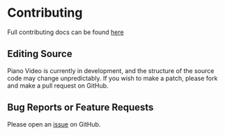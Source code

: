 # Contributing

Full contributing docs can be found [here][docs]

## Editing Source

Piano Video is currently in development, and the structure of the source code
may change unpredictably. If you wish to make a patch, please fork and make
a pull request on GitHub.

## Bug Reports or Feature Requests

Please open an [issue][issue] on GitHub.

[docs]: https://piano-video.rtfd.io/en/latest/dev/intro.html
[issue]: https://github.com/phuang1024/piano_video/issues
